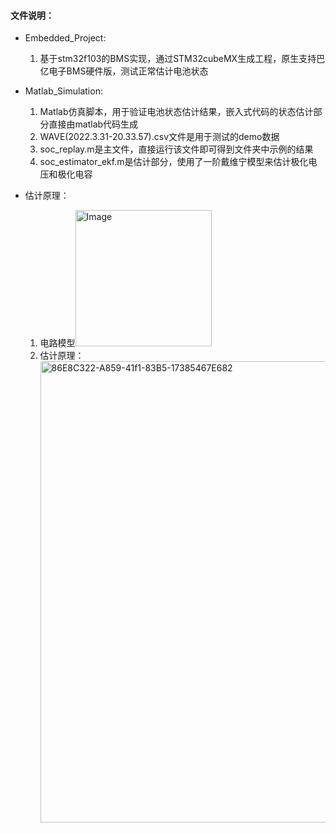 #### 文件说明：
- Embedded_Project:
    1. 基于stm32f103的BMS实现，通过STM32cubeMX生成工程，原生支持巴亿电子BMS硬件版，测试正常估计电池状态
- Matlab_Simulation:
    1. Matlab仿真脚本，用于验证电池状态估计结果，嵌入式代码的状态估计部分直接由matlab代码生成
	1. WAVE(2022.3.31-20.33.57).csv文件是用于测试的demo数据
	1. soc_replay.m是主文件，直接运行该文件即可得到文件夹中示例的结果
	1. soc_estimator_ekf.m是估计部分，使用了一阶戴维宁模型来估计极化电压和极化电容
	
- 估计原理：
    1. 电路模型<img width="218" alt="Image" src="https://user-images.githubusercontent.com/37259952/195364405-644ed0f0-d565-4040-8bdd-5f1187ad145b.png">
    1. 估计原理：<img width="738" alt="86E8C322-A859-41f1-83B5-17385467E682" src="https://user-images.githubusercontent.com/37259952/195364494-4308675c-ad6c-458b-893d-3a2b080b5404.png">
